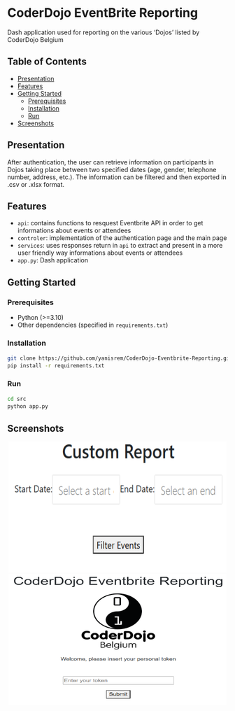 # CoderDojo EventBrite Reporting

Dash application used for reporting on the various ‘Dojos’ listed by CoderDojo Belgium

## Table of Contents
- [Presentation](#presentation)
- [Features](#features)
- [Getting Started](#getting-started)
  - [Prerequisites](#prerequisites)
  - [Installation](#installation)
  - [Run](#run)
- [Screenshots](#screenshots)

## Presentation

After authentication, the user can retrieve information on participants in Dojos taking place between two specified dates (age, gender, telephone number, address, etc.). The information can be filtered and then exported in .csv or .xlsx format.

## Features

- `api`: contains functions to resquest Eventbrite API in order to get informations about events or attendees
- `controler`: implementation of the authentication page and the main page
- `services`: uses responses return in `api` to extract and present in a more user friendly way informations about events or attendees
- `app.py`: Dash application

## Getting Started

### Prerequisites

- Python (>=3.10)
- Other dependencies (specified in `requirements.txt`)

### Installation

```bash
git clone https://github.com/yanisrem/CoderDojo-Eventbrite-Reporting.git
pip install -r requirements.txt
```
### Run

```bash
cd src
python app.py
```
## Screenshots

<div style="text-align:center;">
  <img src="./src/assets/screenshot_main_page.png" width="500" height="300">

  <img src="./src/assets/screenshot_authentification_page.png" width="500" height="300">

</div>
